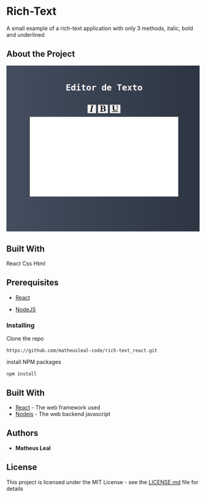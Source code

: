 # Rich-Text

A small example of a rich-text application with only 3 methods, italic, bold and underlined

## About the Project

![Screenshot](view.png)

## Built With

React
Css
Html

## Prerequisites

* [React](https://reactjs.org/)

* [NodeJS](https://nodejs.org/en/download/)

### Installing

Clone the repo

```
https://github.com/matheusleal-code/rich-text_react.git
```

install NPM packages

```
npm install
```

## Built With

* [React](https://reactjs.org/) - The web framework used
* [Nodejs](https://nodejs.org/en/download/) - The web backend javascript 

## Authors

* **Matheus Leal**

## License

This project is licensed under the MIT License - see the [LICENSE.md](LICENSE.md) file for details
